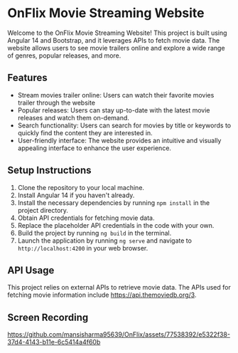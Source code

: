 # OnFlix Movie Streaming Website

Welcome to the OnFlix Movie Streaming Website! This project is built using Angular 14 and Bootstrap, and it leverages APIs to fetch movie data. The website allows users to see movie trailers online and explore a wide range of genres, popular releases, and more.

## Features
- Stream movies trailer online: Users can watch their favorite movies trailer through the website
- Popular releases: Users can stay up-to-date with the latest movie releases and watch them on-demand.
- Search functionality: Users can search for movies by title or keywords to quickly find the content they are interested in.
- User-friendly interface: The website provides an intuitive and visually appealing interface to enhance the user experience.

## Setup Instructions
1. Clone the repository to your local machine.
2. Install Angular 14 if you haven't already.
3. Install the necessary dependencies by running `npm install` in the project directory.
4. Obtain API credentials for fetching movie data.
5. Replace the placeholder API credentials in the code with your own.
6. Build the project by running `ng build` in the terminal.
7. Launch the application by running `ng serve` and navigate to `http://localhost:4200` in your web browser.

## API Usage
This project relies on external APIs to retrieve movie data. The APIs used for fetching movie information include https://api.themoviedb.org/3. 

## Screen Recording

https://github.com/mansisharma95639/OnFlix/assets/77538392/e5322f38-37d4-4143-b11e-6c5414a4f60b

